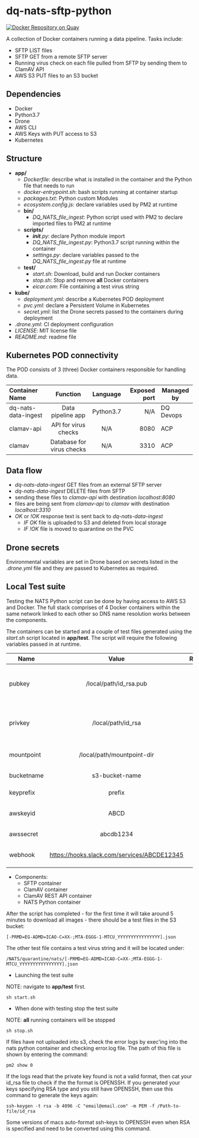 # dq-nats-sftp-python

[![Docker Repository on Quay](https://quay.io/repository/ukhomeofficedigital/dq-nats-sftp-python/status "Docker Repository on Quay")](https://quay.io/repository/ukhomeofficedigital/dq-nats-sftp-python)

A collection of Docker containers running a data pipeline.
Tasks include:
- SFTP LIST files
- SFTP GET from a remote SFTP server
- Running virus check on each file pulled from SFTP by sending them to ClamAV API
- AWS S3 PUT files to an S3 bucket

## Dependencies

- Docker
- Python3.7
- Drone
- AWS CLI
- AWS Keys with PUT access to S3
- Kubernetes

## Structure

- **app/**
  - *Dockerfile*: describe what is installed in the container and the Python file that needs to run
  - *docker-entrypoint.sh*: bash scripts running at container startup
  - *packages.txt*: Python custom Modules
  - *ecosystem.config.js*: declare variables used by PM2 at runtime
  - **bin/**
    - *DQ_NATS_file_ingest*: Python script used with PM2 to declare imported files to PM2 at runtime
  - **scripts/**
    - *__init__.py*: declare Python module import
    - *DQ_NATS_file_ingest.py*: Python3.7 script running within the container
    - *settings.py*: declare variables passed to the *DQ_NATS_file_ingest.py* file at runtime
  - **test/**
    - *start.sh*: Download, build and run Docker containers
    - *stop.sh*: Stop and remove **all** Docker containers
    - *eicar.com*: File containing a test virus string
- **kube/**
  - *deployment.yml*: describe a Kubernetes POD deployment
  - *pvc.yml*: declare a Persistent Volume in Kubernetes
  - *secret.yml*: list the Drone secrets passed to the containers during deployment  
- *.drone.yml*: CI deployment configuration
- *LICENSE*: MIT license file
- *README.md*: readme file

## Kubernetes POD connectivity

The POD consists of 3 (three) Docker containers responsible for handling data.

| Container Name | Function | Language | Exposed port | Managed by |
| :--- | :---: | :---: | ---: | --- |
| dq-nats-data-ingest | Data pipeline app| Python3.7 | N/A | DQ Devops |
| clamav-api | API for virus checks | N/A | 8080 |ACP |
| clamav | Database for virus checks | N/A | 3310 |ACP |


## Data flow

- *dq-nats-data-ingest* GET files from an external SFTP server
- *dq-nats-data-ingest* DELETE files from SFTP
- sending these files to *clamav-api* with destination *localhost:8080*
- files are being sent from *clamav-api* to *clamav* with destination *localhost:3310*
- *OK* or *!OK* response text is sent back to *dq-nats-data-ingest*
  - *IF OK* file is uploaded to S3 and deleted from local storage
  - *IF !OK* file is moved to quarantine on the PVC

## Drone secrets

Environmental variables are set in Drone based on secrets listed in the *.drone.yml* file and they are passed to Kubernetes as required.

## Local Test suite

Testing the NATS Python script can be done by having access to AWS S3 and Docker.
The full stack comprises of 4 Docker containers within the same network linked to each other so DNS name resolution works between the components.

The containers can be started and a couple of test files generated using the *start.sh* script located in **app/test**.
The script will require the following variables passed in at runtime.

|Name|Value|Required|Description|
| --- |:---:| :---:| --- |
| pubkey | /local/path/id_rsa.pub | True | Public SSH key used by the SFTP server|
| privkey | /local/path/id_rsa | True | Private SSH used to connect to the SFTP server|
| mountpoint|  /local/path/mountpoint-dir | True | SFTP source directory|
| bucketname | s3-bucket-name | True | S3 bucket name |
| keyprefix | prefix | True | S3 folder name |
| awskeyid | ABCD | True | AWS access key ID |
| awssecret | abcdb1234 | True | AWS Secret access key |
| webhook | https://hooks.slack.com/services/ABCDE12345 | True | Slack Webhook URL |

- Components:
  - SFTP container
  - ClamAV container
  - ClamAV REST API container
  - NATS Python container

After the script has completed - for the first time it will take around 5 minutes to download all images - there should be a test files in the S3 bucket:

```
[-PRMD=EG-ADMD=ICAO-C=XX-;MTA-EGGG-1-MTCU_YYYYYYYYYYYYYYYY].json
```
The other test file contains a test virus string and it will be located under:

```
/NATS/quarantine/nats/[-PRMD=EG-ADMD=ICAO-C=XX-;MTA-EGGG-1-MTCU_YYYYYYYYYYYYYYYY].json
```

- Launching the test suite

NOTE: navigate to **app/test** first.

```
sh start.sh
```

- When done with testing stop the test suite

NOTE: **all** running containers will be stopped

```
sh stop.sh
```

If files have not uploaded into s3, check the error logs by exec'ing into the nats python container and checking error.log file. The path of this file is shown by entering the command:

```
pm2 show 0
```

If the logs read that the private key found is not a valid format, then cat your id_rsa file to check if the the format is OPENSSH. If you generated your keys specifying RSA type and you still have OPENSSH, then use this command to generate the keys again:

```
ssh-keygen -t rsa -b 4096 -C "email@email.com" -m PEM -f /Path-to-file/id_rsa
```
Some versions of macs auto-format ssh-keys to OPENSSH even when RSA is specified and need to be converted using this command. 

